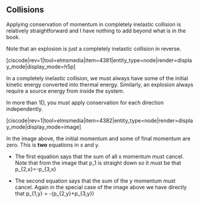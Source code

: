 ## Collisions

Applying conservation of momentum in completely inelastic collision is relatively straightforward and I have nothing to add beyond what is in the book.

Note that an explosion is just a completely inelastic collision in reverse. 

[ciscode|rev=1|tool=elmsmedia|item=4381|entity_type=node|render=display_mode|display_mode=h5p]

<lrndesign-sidenote label="Instructor Note" icon="bookmark" bg-color="#c2e5f2">
In a completely inelastic collision, we must always have some of the initial kinetic energy converted into thermal energy. Similarly, an explosion always require a source energy from inside the system. 
</lrndesign-sidenote>


In more than 1D, you must apply conservation for each direction independently.

[ciscode|rev=1|tool=elmsmedia|item=4382|entity_type=node|render=display_mode|display_mode=image]

In the image above, the initial momentum and some of final momentum are zero. This is **two** equations in x and y.

* The first equation says that the sum of all x momentum must cancel. Note that from the image that <lrn-math>p_1 </lrn-math> is straight down so it must be that <lrn-math>p_{2,x}=-p_{3,x} </lrn-math>


* The second equation says that the sum of the y momentum must cancel. Again in the special case of the image above we have directly that <lrn-math> p_{1,y} = -(p_{2,y}+p_{3,y}) </lrn-math>
